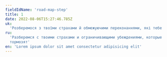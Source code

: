 ```yaml
---
fieldIdName: 'road-map-step'
title: 1
date: 2022-08-06T15:27:46.785Z
uk:
  'Розберемося з твоїми страхами й обмежуючими переконаннями, які тебе гальмують'
ru:
  'Разберемся с твоими страхами и ограничивающими убеждениями, которые тебя
  тормозят'
en: 'Lorem ipsum dolor sit amet consectetur adipisicing elit'
---
```

